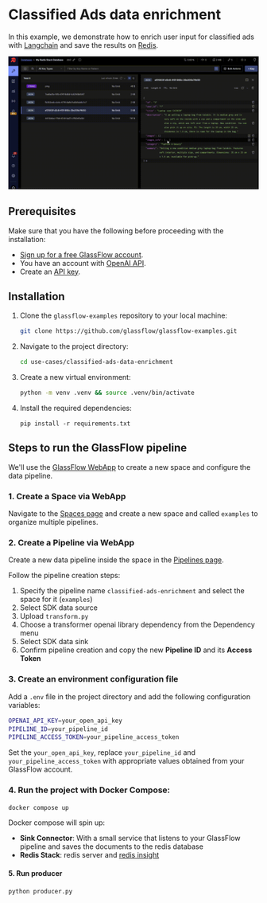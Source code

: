 # Classified Ads data enrichment

In this example, we demonstrate how to enrich user input for classified ads with [Langchain](https://www.langchain.com/) and save the results on [Redis](https://redis.io/). 

![Redis Dashbaord with Glassflow](/assets/Classified-Ads-enrichment-use-case.gif)

## Prerequisites

Make sure that you have the following before proceeding with the installation:

- [Sign up for a free GlassFlow account](http://app.glassflow.dev/).
- You have an account with [OpenAI API](https://openai.com/api/).
- Create an [API key](https://platform.openai.com/api-keys).

## Installation

1. Clone the `glassflow-examples` repository to your local machine:
    
    ```bash
    git clone https://github.com/glassflow/glassflow-examples.git
    ```
    
2. Navigate to the project directory:
    
    ```bash
    cd use-cases/classified-ads-data-enrichment
    ```

3. Create a new virtual environment:
    
    ```bash
    python -m venv .venv && source .venv/bin/activate
    ```
    
4. Install the required dependencies:
    
    ```
    pip install -r requirements.txt
    ```    

## Steps to run the GlassFlow pipeline

We'll use the [GlassFlow WebApp](https://app.glassflow.dev/) to create a new space and configure the data pipeline.

### 1. Create a Space via WebApp

Navigate to the [Spaces page](https://app.glassflow.dev/spaces) and create a new space and called `examples` to organize multiple pipelines. 

### 2. Create a Pipeline via WebApp

Create a new data pipeline inside the space in the [Pipelines page](https://app.glassflow.dev/pipelines).

Follow the pipeline creation steps:
1. Specify the pipeline name `classified-ads-enrichment` and select the space for it (`examples`)
2. Select SDK data source
3. Upload `transform.py`
4. Choose a transformer openai library dependency from the Dependency menu
5. Select SDK data sink
6. Confirm pipeline creation and copy the new **Pipeline ID** and its **Access Token**

### 3. Create an environment configuration file

Add a `.env` file in the project directory and add the following configuration variables:

   ```bash
   OPENAI_API_KEY=your_open_api_key
   PIPELINE_ID=your_pipeline_id
   PIPELINE_ACCESS_TOKEN=your_pipeline_access_token
   ```

Set the `your_open_api_key`, replace `your_pipeline_id` and `your_pipeline_access_token` with appropriate values obtained from your GlassFlow account.

### 4. Run the project with Docker Compose:
    
   ```bash
   docker compose up
   ```

Docker compose will spin up:
- **Sink Connector**: With a small service that listens to your GlassFlow pipeline and saves the documents to the redis database
- **Redis Stack**: redis server and [redis insight](http://localhost:8001/)

#### 5. Run producer

   ```bash
   python producer.py
   ```
